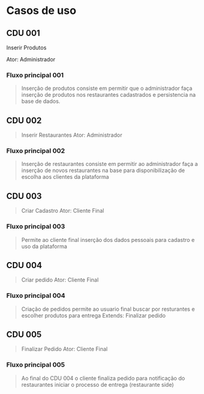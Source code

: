 # Casos de uso

## CDU 001

Inserir Produtos

Ator: Administrador 

### Fluxo principal 001

> Inserção de produtos consiste em permitir que o administrador faça inserção de produtos nos restaurantes cadastrados e persistencia na base de dados.

## CDU 002

> Inserir Restaurantes
> Ator: Administrador

### Fluxo principal 002

> Inserção de restaurantes consiste em permitir ao administrador faça a inserção de novos restaurantes na base para disponibilização de escolha aos clientes da plataforma

## CDU 003

> Criar Cadastro
> Ator: Cliente Final

### Fluxo principal 003

> Permite ao cliente final inserção dos dados pessoais para cadastro e uso da plataforma

## CDU 004

> Criar pedido
> Ator: Cliente Final

### Fluxo principal 004

> Criação de pedidos permite ao usuario final buscar por resturantes e escolher produtos para entrega
> Extends: Finalizar pedido

## CDU 005

> Finalizar Pedido
> Ator: Cliente Final

### Fluxo principal 005

> Ao final do CDU 004 o cliente finaliza pedido para notificação do restaurantes iniciar o processo de entrega (restaurante side)



